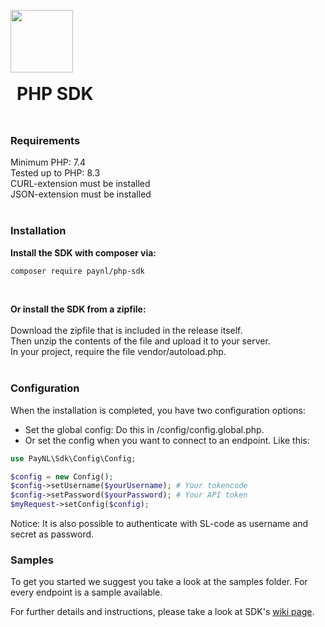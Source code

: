 <img  src="https://www.pay.nl/uploads/1/brands/main_logo.png" width="100px" style="margin-bottom: -30px"/> <h1 style="position:relative;top:-6px;padding-left:10px;display: inline-block">PHP SDK</h1>

### Requirements
Minimum PHP: 7.4  
Tested up to PHP: 8.3  
CURL-extension must be installed  
JSON-extension must be installed  
<br>

### Installation
<b>Install the SDK with composer via:</b>
```bash
composer require paynl/php-sdk
```  
<br>

<b>Or install the SDK from a zipfile:</b><br>  
Download the zipfile that is included in the release itself.  
Then unzip the contents of the file and upload it to your server.  
In your project, require the file vendor/autoload.php.  
<br>

### Configuration
When the installation is completed, you have two configuration options:  
- Set the global config: Do this in /config/config.global.php.
- Or set the config when you want to connect to an endpoint. Like this:
```php
use PayNL\Sdk\Config\Config;

$config = new Config();
$config->setUsername($yourUsername); # Your tokencode
$config->setPassword($yourPassword); # Your API token
$myRequest->setConfig($config);
```

Notice: It is also possible to authenticate with SL-code as username and secret as password.

### Samples
To get you started we suggest you take a look at the samples folder.
For every endpoint is a sample available.

For further details and instructions, please take a look at SDK's [wiki page](https://github.com/paynl/SDK-PHP/wiki).

 